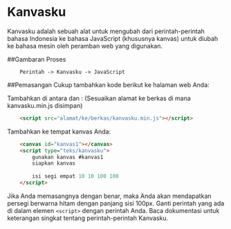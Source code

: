 Kanvasku
=====

Kanvasku adalah sebuah alat untuk mengubah dari perintah-perintah bahasa Indonesia ke bahasa JavaScript (khususnya kanvas) untuk diubah ke bahasa mesin oleh peramban web yang digunakan.

##Gambaran Proses
```
	Perintah -> Kanvasku -> JavaScript
```

##Pemasangan
Cukup tambahkan kode berikut ke halaman web Anda:

Tambahkan di antara <head> dan </head>:
(Sesuaikan alamat ke berkas di mana kanvasku.min.js disimpan)
```html
	<script src="alamat/ke/berkas/kanvasku.min.js"></script>
```

Tambahkan ke tempat kanvas Anda:
```html
	<canvas id="kanvas1"></canvas>
	<script type="teks/kanvasku">
		gunakan kanvas #kanvas1
		siapkan kanvas
		
		isi segi empat 10 10 100 100
	</script>
```

Jika Anda memasangnya dengan benar, maka Anda akan mendapatkan persegi berwarna hitam dengan panjang sisi 100px.
Ganti perintah yang ada di dalam elemen `<script>` dengan perintah Anda. Baca dokumentasi untuk keterangan singkat tentang perintah-perintah Kanvasku.
